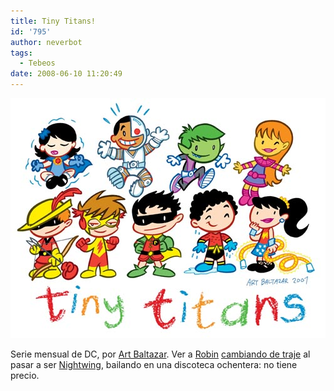 ```yaml
---
title: Tiny Titans!
id: '795'
author: neverbot
tags:
  - Tebeos
date: 2008-06-10 11:20:49
---
```


[![Tiny Titans](./tiny-titans/tinytitans.jpg "Tiny Titans")](./tinytitans.jpg)

Serie mensual de DC, por [Art Baltazar](http://www.artbaltazar.com/tinytitans). Ver a [Robin](http://en.wikipedia.org/wiki/Robin_%28comics%29) [cambiando de traje](http://dccomics.com/comics/?cm=9358) al pasar a ser [Nightwing](http://en.wikipedia.org/wiki/Nightwing), bailando en una discoteca ochentera: no tiene precio.